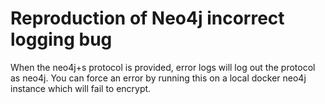 # Reproduction of Neo4j incorrect logging bug

When the neo4j+s protocol is provided, error logs will log out the protocol as neo4j. You can force an error by running this on a local docker neo4j instance which will fail to encrypt.
